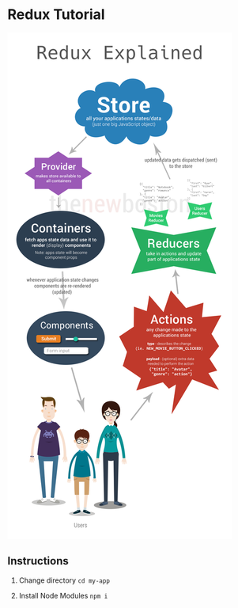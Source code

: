 # Redux Tutorial

![Source: @buckyroberts](./assets/img/redux-diagram.png)

## Instructions

1. Change directory
`cd my-app`

2. Install Node Modules
`npm i`
